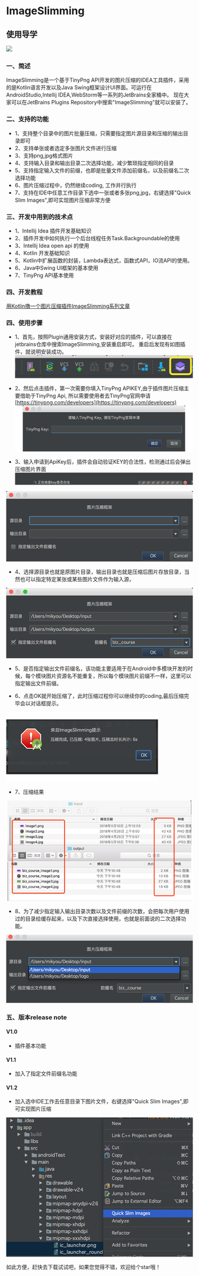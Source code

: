 # ImageSlimming

## 使用导学

![](art/9.gif)

### 一、简述

ImageSlimming是一个基于TinyPng API开发的图片压缩的IDEA工具插件，采用的是Kotlin语言开发以及Java Swing框架设计UI界面。可运行在AndroidStudio,Intellij IDEA,WebStorm等一系列的JetBrains全家桶中。
现在大家可以在JetBrains Plugins Repository中搜索"ImageSlimming"就可以安装了。

### 二、支持的功能

* 1、支持整个目录中的图片批量压缩，只需要指定图片源目录和压缩的输出目录即可
* 2、支持单张或者选定多张图片文件进行压缩
* 3、支持png,jpg格式图片
* 4、支持输入目录和输出目录二次选择功能，减少繁琐指定相同的目录
* 5、支持指定输入文件的前缀，也即是批量文件添加前缀名，以及前缀名二次选择功能
* 6、图片压缩过程中，仍然继续coding, 工作并行执行
* 7、支持在IDE中任意工作目录下选中一张或者多张png,jpg，右键选择"Quick Slim Images",即可实现图片压缩非常方便


### 三、开发中用到的技术点

* 1、Intellij Idea 插件开发基础知识
* 2、插件开发中如何执行一个后台线程任务Task.Backgroundable的使用
* 3、Intellij Idea open api 的使用
* 4、Kotlin 开发基础知识
* 5、Kotlin中扩展函数的封装，Lambda表达式，函数式API，IO流API的使用。
* 6、Java中Swing UI框架的基本使用
* 7、TinyPng API基本使用

### 四、开发教程

[用Kotlin撸一个图片压缩插件ImageSlimming系列文章](https://juejin.im/post/5b3453fe6fb9a00e883f37fa)

### 四、使用步骤

* 1、首先，按照Plugin通用安装方式，安装好对应的插件，可以直接在jetbrains仓库中搜索ImageSlimming,安装重启即可。
重启后发现有如图插件，就说明安装成功。
![](art/1.png)

* 2、然后点击插件，第一次需要你填入TinyPng APIKEY,由于插件图片压缩主要借助于TinyPng Api, 所以需要使用者去TinyPng官网申请 [https://tinypng.com/developers](https://tinypng.com/developers)
![](art/2.png)

* 3、输入申请到ApiKey后，插件会自动验证KEY的合法性，检测通过后会弹出压缩图片界面
![](art/3.png)

![](art/4.png)

* 4、选择源目录也就是原图片目录，输出目录也就是压缩后图片存放目录，当然也可以指定特定某张或某些图片文件作为输入源，

![](art/5.png)


* 5、是否指定输出文件前缀名，该功能主要适用于在Android中多模块开发的时候，每个模块图片资源名不能重复，所以每个模块图片前缀不一样，这里可以指定输出文件前缀。

* 6、点击OK就开始压缩了，此时压缩过程你可以继续你的coding,最后压缩完毕会以对话框提示。

![](art/6.png)

* 7、压缩结果

![](art/7.png)

* 8、为了减少指定输入输出目录次数以及文件前缀的次数，会把每次用户使用过的目录给缓存起来，以及下次直接选择使用，也就是前面说的二次选择功能。

![](art/8.png)

### 五、版本release note

#### V1.0

* 插件基本功能

#### V1.1

* 加入了指定文件前缀名功能

#### V1.2

* 加入选中IDE工作去任意目录下图片文件，右键选择"Quick Slim Images",即可实现图片压缩

![](art/10.png)

如此方便，赶快去下载试试吧，如果您觉得不错，欢迎给个star哦！

